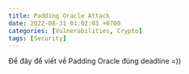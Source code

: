 ```yaml
---
title: Padding Oracle Attack
date: 2022-08-31 01:02:03 +0700
categories: [Vulnerabilities, Crypto]
tags: [Security]
---
```


Để đây để viết về Padding Oracle đúng deadline =))
